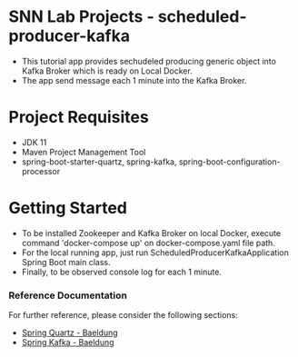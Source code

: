 # SNN Lab Projects - scheduled-producer-kafka

*  This tutorial app provides sechudeled producing generic object into Kafka Broker which is ready on Local Docker.
*  The app send message each 1 minute into the Kafka Broker. 

# Project Requisites

* JDK 11
* Maven Project Management Tool
* spring-boot-starter-quartz, spring-kafka, spring-boot-configuration-processor

# Getting Started

*   To be installed Zookeeper and Kafka Broker on  local Docker, execute command 'docker-compose up' on docker-compose.yaml file path.
*   For the local running app, just run ScheduledProducerKafkaApplication Spring Boot main class.
*   Finally, to be observed console log for each 1 minute.

### Reference Documentation
For further reference, please consider the following sections:

* [Spring Quartz - Baeldung ](https://www.baeldung.com/spring-quartz-schedule)
* [Spring Kafka - Baeldung ](https://www.baeldung.com/spring-kafka)

